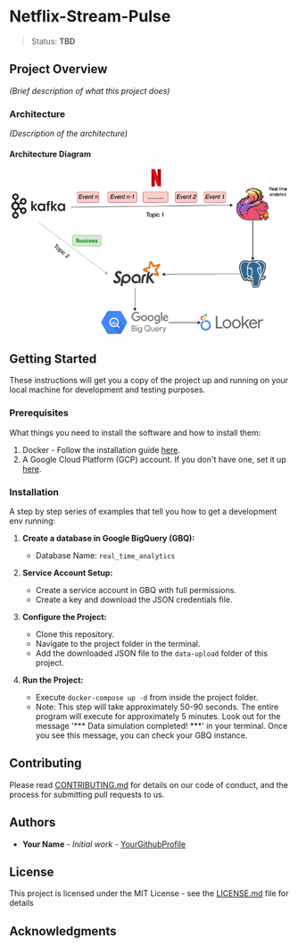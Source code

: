 # Netflix-Stream-Pulse

> Status: **TBD**

## Project Overview
*(Brief description of what this project does)*

### Architecture
*(Description of the architecture)*

#### Architecture Diagram
![Architecture Diagram](/images/architecture_diagram.png "Architecture Diagram")

## Getting Started

These instructions will get you a copy of the project up and running on your local machine for development and testing purposes.

### Prerequisites

What things you need to install the software and how to install them:

1. Docker - Follow the installation guide [here](https://docs.docker.com/engine/install/).
2. A Google Cloud Platform (GCP) account. If you don't have one, set it up [here](https://cloud.google.com/).

### Installation

A step by step series of examples that tell you how to get a development env running:

1. **Create a database in Google BigQuery (GBQ):**
   - Database Name: `real_time_analytics`

2. **Service Account Setup:**
   - Create a service account in GBQ with full permissions.
   - Create a key and download the JSON credentials file.

3. **Configure the Project:**
   - Clone this repository.
   - Navigate to the project folder in the terminal.
   - Add the downloaded JSON file to the `data-upload` folder of this project.

4. **Run the Project:**
   - Execute `docker-compose up -d` from inside the project folder.
   - Note: This step will take approximately 50-90 seconds. The entire program will execute for approximately 5 minutes. Look out for the message '*** Data simulation completed! ***' in your terminal. Once you see this message, you can check your GBQ instance.

## Contributing

Please read [CONTRIBUTING.md](LINK_TO_CONTRIBUTING_GUIDELINES) for details on our code of conduct, and the process for submitting pull requests to us.

## Authors

* **Your Name** - *Initial work* - [YourGithubProfile](LINK_TO_YOUR_GITHUB_PROFILE)

## License

This project is licensed under the MIT License - see the [LICENSE.md](LINK_TO_LICENSE) file for details

## Acknowledgments

